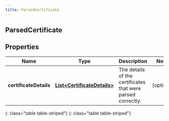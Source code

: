 ```yaml
---
title: ParsedCertificate
---
```

## ParsedCertificate


## Properties

| Name | Type | Description | Notes |
| ------------ | ------------- | ------------- | ------------- |
| **certificateDetails** | [**List&lt;CertificateDetails&gt;**](CertificateDetails.html) | The details of the certificates that were parsed correctly. |  [optional] |
{: class="table table-striped"}
{: class="table table-striped"}


